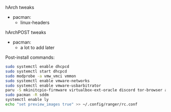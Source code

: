 hArch tweaks
- pacman:
	- linux-headers 

hArchPOST tweaks
- pacman:
	- a lot to add later

Post-install commands:
```bash
sudo systemctl enable dhcpcd
sudo systemctl start dhcpcd
sudo modprobe -a vmw_vmci vmmon
sudo systemctl enable vmware-networks
sudo systemctl enable vmware-usbarbitrator
paru -S mkinitcpio-firmware virtualbox-ext-oracle discord tor-browser alacritty-themes freshfetch-git ly
sudo pacman -R sddm
systemctl enable ly
echo "set preview_images true" >> ~/.config/ranger/rc.conf
```
